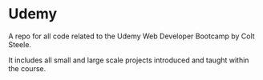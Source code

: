 # Udemy

A repo for all code related to the Udemy Web Developer Bootcamp by Colt Steele.

It includes all small and large scale projects introduced and taught within the course.
